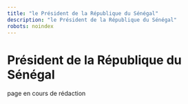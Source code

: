 ```yaml
---
title: "le Président de la République du Sénégal"
description: "le Président de la République du Sénégal"
robots: noindex
---
```


# Président de la République du Sénégal

page en cours de rédaction
